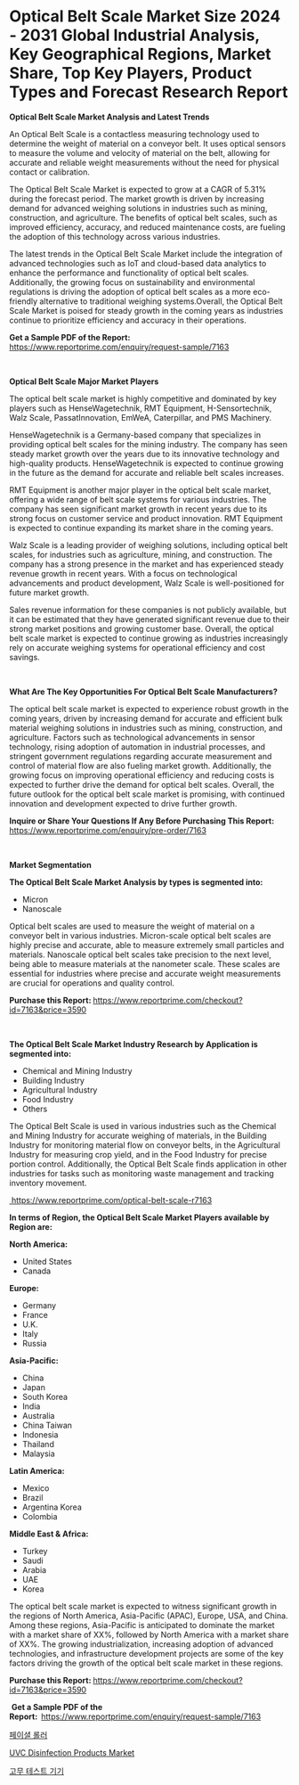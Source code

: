 <p><h1>Optical Belt Scale Market Size 2024 - 2031 Global Industrial Analysis, Key Geographical Regions, Market Share, Top Key Players, Product Types and Forecast Research Report</h1></p><p><strong>Optical Belt Scale Market Analysis and Latest Trends</strong></p>
<p><p>An Optical Belt Scale is a contactless measuring technology used to determine the weight of material on a conveyor belt. It uses optical sensors to measure the volume and velocity of material on the belt, allowing for accurate and reliable weight measurements without the need for physical contact or calibration.</p><p>The Optical Belt Scale Market is expected to grow at a CAGR of 5.31% during the forecast period. The market growth is driven by increasing demand for advanced weighing solutions in industries such as mining, construction, and agriculture. The benefits of optical belt scales, such as improved efficiency, accuracy, and reduced maintenance costs, are fueling the adoption of this technology across various industries.</p><p>The latest trends in the Optical Belt Scale Market include the integration of advanced technologies such as IoT and cloud-based data analytics to enhance the performance and functionality of optical belt scales. Additionally, the growing focus on sustainability and environmental regulations is driving the adoption of optical belt scales as a more eco-friendly alternative to traditional weighing systems.Overall, the Optical Belt Scale Market is poised for steady growth in the coming years as industries continue to prioritize efficiency and accuracy in their operations.</p></p>
<p><strong>Get a Sample PDF of the Report:&nbsp;</strong> <a href="https://www.reportprime.com/enquiry/request-sample/7163">https://www.reportprime.com/enquiry/request-sample/7163</a></p>
<p>&nbsp;</p>
<p><strong>Optical Belt Scale Major Market Players</strong></p>
<p><p>The optical belt scale market is highly competitive and dominated by key players such as HenseWagetechnik, RMT Equipment, H-Sensortechnik, Walz Scale, PassatInnovation, EmWeA, Caterpillar, and PMS Machinery.</p><p>HenseWagetechnik is a Germany-based company that specializes in providing optical belt scales for the mining industry. The company has seen steady market growth over the years due to its innovative technology and high-quality products. HenseWagetechnik is expected to continue growing in the future as the demand for accurate and reliable belt scales increases.</p><p>RMT Equipment is another major player in the optical belt scale market, offering a wide range of belt scale systems for various industries. The company has seen significant market growth in recent years due to its strong focus on customer service and product innovation. RMT Equipment is expected to continue expanding its market share in the coming years.</p><p>Walz Scale is a leading provider of weighing solutions, including optical belt scales, for industries such as agriculture, mining, and construction. The company has a strong presence in the market and has experienced steady revenue growth in recent years. With a focus on technological advancements and product development, Walz Scale is well-positioned for future market growth.</p><p>Sales revenue information for these companies is not publicly available, but it can be estimated that they have generated significant revenue due to their strong market positions and growing customer base. Overall, the optical belt scale market is expected to continue growing as industries increasingly rely on accurate weighing systems for operational efficiency and cost savings.</p></p>
<p>&nbsp;</p>
<p><strong>What Are The Key Opportunities For Optical Belt Scale Manufacturers?</strong></p>
<p><p>The optical belt scale market is expected to experience robust growth in the coming years, driven by increasing demand for accurate and efficient bulk material weighing solutions in industries such as mining, construction, and agriculture. Factors such as technological advancements in sensor technology, rising adoption of automation in industrial processes, and stringent government regulations regarding accurate measurement and control of material flow are also fueling market growth. Additionally, the growing focus on improving operational efficiency and reducing costs is expected to further drive the demand for optical belt scales. Overall, the future outlook for the optical belt scale market is promising, with continued innovation and development expected to drive further growth.</p></p>
<p><strong>Inquire or Share Your Questions If Any Before Purchasing This Report:</strong> <a href="https://www.reportprime.com/enquiry/pre-order/7163">https://www.reportprime.com/enquiry/pre-order/7163</a></p>
<p>&nbsp;</p>
<p><strong>Market Segmentation</strong></p>
<p><strong>The Optical Belt Scale Market Analysis by types is segmented into:</strong></p>
<p><ul><li>Micron</li><li>Nanoscale</li></ul></p>
<p><p>Optical belt scales are used to measure the weight of material on a conveyor belt in various industries. Micron-scale optical belt scales are highly precise and accurate, able to measure extremely small particles and materials. Nanoscale optical belt scales take precision to the next level, being able to measure materials at the nanometer scale. These scales are essential for industries where precise and accurate weight measurements are crucial for operations and quality control.</p></p>
<p><strong>Purchase this Report:&nbsp;</strong><a href="https://www.reportprime.com/checkout?id=7163&price=3590">https://www.reportprime.com/checkout?id=7163&price=3590</a></p>
<p>&nbsp;</p>
<p><strong>The Optical Belt Scale Market Industry Research by Application is segmented into:</strong></p>
<p><ul><li>Chemical and Mining Industry</li><li>Building Industry</li><li>Agricultural Industry</li><li>Food Industry</li><li>Others</li></ul></p>
<p><p>The Optical Belt Scale is used in various industries such as the Chemical and Mining Industry for accurate weighing of materials, in the Building Industry for monitoring material flow on conveyor belts, in the Agricultural Industry for measuring crop yield, and in the Food Industry for precise portion control. Additionally, the Optical Belt Scale finds application in other industries for tasks such as monitoring waste management and tracking inventory movement.</p></p>
<p><a href="https://www.reportprime.com/optical-belt-scale-r7163">&nbsp;https://www.reportprime.com/optical-belt-scale-r7163</a></p>
<p><strong>In terms of Region, the Optical Belt Scale Market Players available by Region are:</strong></p>
<p>
    <p> <strong> North America: </strong>
        <ul>
            <li>United States</li>
            <li>Canada</li>
        </ul>
        </p> 
    <p> <strong> Europe: </strong>
        <ul>
            <li>Germany</li>
            <li>France</li>
            <li>U.K.</li>
            <li>Italy</li>
            <li>Russia</li>
        </ul>
        </p> 
    <p> <strong> Asia-Pacific: </strong>
        <ul>
            <li>China</li>
            <li>Japan</li>
            <li>South Korea</li>
            <li>India</li>
            <li>Australia</li>
            <li>China Taiwan</li>
            <li>Indonesia</li>
            <li>Thailand</li>
            <li>Malaysia</li>
        </ul>
        </p> 
    <p> <strong> Latin America: </strong>
        <ul>
            <li>Mexico</li>
            <li>Brazil</li>
            <li>Argentina Korea</li>
            <li>Colombia</li>
        </ul>
        </p> 
    <p> <strong> Middle East & Africa: </strong>
        <ul>
            <li>Turkey</li>
            <li>Saudi</li>
            <li>Arabia</li>
            <li>UAE</li>
            <li>Korea</li>
        </ul>
    </p>
    </p>
<p><p>The optical belt scale market is expected to witness significant growth in the regions of North America, Asia-Pacific (APAC), Europe, USA, and China. Among these regions, Asia-Pacific is anticipated to dominate the market with a market share of XX%, followed by North America with a market share of XX%. The growing industrialization, increasing adoption of advanced technologies, and infrastructure development projects are some of the key factors driving the growth of the optical belt scale market in these regions.</p></p>
<p><strong>Purchase this Report: </strong><a href="https://www.reportprime.com/checkout?id=7163&price=3590">https://www.reportprime.com/checkout?id=7163&price=3590</a></p>
<p>&nbsp;<strong>Get a Sample PDF of the Report:&nbsp;&nbsp;</strong><a href="https://www.reportprime.com/enquiry/request-sample/7163">https://www.reportprime.com/enquiry/request-sample/7163</a></p>
<p><strong></strong></p>
<p><p><a href="https://github.com/sougarounis/Market-Research-Report-List-3/blob/main/197184020479.md">페이셜 롤러</a></p><p><a href="https://github.com/RichRobinson5/Market-Research-Report-List-4/blob/main/uvc-disinfection-products-market.md">UVC Disinfection Products Market</a></p><p><a href="https://medium.com/@derrickmafrks96745/%EA%B3%A0%EB%AC%B4-%EC%8B%9C%ED%97%98-%EA%B8%B0%EA%B8%B0-%EC%8B%9C%EC%9E%A5-%EA%B7%9C%EB%AA%A8%EC%99%80-%EC%8B%9C%EC%9E%A5-%EB%8F%99%ED%96%A5-%EC%99%84%EC%A0%84%ED%95%9C-%EC%82%B0%EC%97%85-%EA%B0%9C%EC%9A%94-2024%EB%85%84%EB%B6%80%ED%84%B0-2031%EB%85%84%EA%B9%8C%EC%A7%80-828d21716a36">고무 테스트 기기</a></p></p>